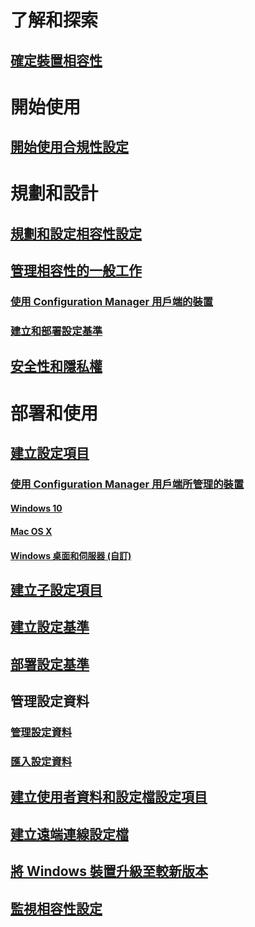 # 了解和探索
## [確定裝置相容性](understand/ensure-device-compliance.md)

# 開始使用
## [開始使用合規性設定](get-started/get-started-with-compliance-settings.md)

# 規劃和設計
## [規劃和設定相容性設定](plan-design/plan-for-and-configure-compliance-settings.md)
## [管理相容性的一般工作](plan-design/common-tasks-for-managing-compliance.md)
### [使用 Configuration Manager 用戶端的裝置](plan-design/common-tasks-for-managing-compliance-on-devices-with-the-client.md)
### [建立和部署設定基準](plan-design/common-tasks-for-creating-and-deploying-configuration-baselines.md)
## [安全性和隱私權](plan-design/security-and-privacy-for-compliance-settings.md)

# 部署和使用

## [建立設定項目](deploy-use/create-configuration-items.md)
### [使用 Configuration Manager 用戶端所管理的裝置](deploy-use/configuration-items-for-devices-managed-with-the-client.md)
#### [Windows 10](deploy-use/create-configuration-items-for-windows-10-devices-managed-with-the-client.md)
#### [Mac OS X](deploy-use/create-configuration-items-for-mac-os-x-devices-managed-with-the-client.md)
#### [Windows 桌面和伺服器 (自訂)](deploy-use/create-custom-configuration-items-for-windows-desktop-and-server-computers-managed-with-the-client.md)
## [建立子設定項目](deploy-use/create-child-configuration-items.md)

## [建立設定基準](deploy-use/create-configuration-baselines.md)
## [部署設定基準](deploy-use/deploy-configuration-baselines.md)

## 管理設定資料
### [管理設定資料](deploy-use/management-tasks-for-configuration-data.md)
### [匯入設定資料](deploy-use/import-configuration-data.md)

## [建立使用者資料和設定檔設定項目](deploy-use/create-user-data-and-profiles-configuration-items.md)
## [建立遠端連線設定檔](deploy-use/create-remote-connection-profiles.md)
## [將 Windows 裝置升級至較新版本](deploy-use/upgrade-windows-version.md)
## [監視相容性設定](deploy-use/monitor-compliance-settings.md)
